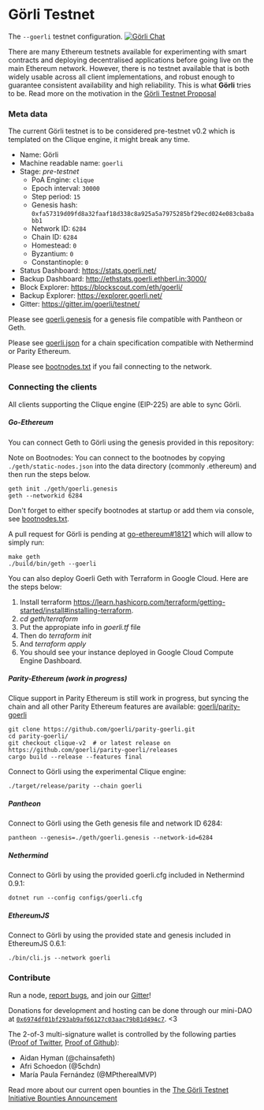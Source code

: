 # Görli Testnet
The `--goerli` testnet configuration. [![Görli Chat](https://badges.gitter.im/gitterHQ/gitter.png)](https://gitter.im/goerli/testnet)

There are many Ethereum testnets available for experimenting with smart contracts and deploying decentralised applications before going live on the main Ethereum network. However, there is no testnet available that is both widely usable across all client implementations, and robust enough to guarantee consistent availability and high reliability. This is what **Görli** tries to be. Read more on the motivation in the [Görli Testnet Proposal](https://dev.to/5chdn/the-grli-testnet-proposal---a-call-for-participation-58pf)

### Meta data

The current Görli testnet is to be considered pre-testnet v0.2 which is templated on the Clique engine, it might break any time.

- Name: Görli
- Machine readable name: `goerli`
- Stage: _pre-testnet_
  - PoA Engine: `clique`
  - Epoch interval: `30000`
  - Step period: `15`
  - Genesis hash: `0xfa57319d09fd8a32faaf18d338c8a925a5a7975285bf29ecd024e083cba8abb1`
  - Network ID: `6284`
  - Chain ID: `6284`
  - Homestead: `0`
  - Byzantium: `0`
  - Constantinople: `0`
- Status Dashboard: https://stats.goerli.net/
- Backup Dashboard: http://ethstats.goerli.ethberl.in:3000/
- Block Explorer: https://blockscout.com/eth/goerli/
- Backup Explorer: https://explorer.goerli.net/
- Gitter: https://gitter.im/goerli/testnet/

Please see [goerli.genesis](geth/goerli.genesis) for a genesis file compatible with Pantheon or Geth.

Please see [goerli.json](parity/goerli.json) for a chain specification compatible with Nethermind or Parity Ethereum.

Please see [bootnodes.txt](bootnodes.txt) if you fail connecting to the network.

### Connecting the clients

All clients supporting the Clique engine (EIP-225) are able to sync Görli.

##### Go-Ethereum

You can connect Geth to Görli using the genesis provided in this repository:

Note on Bootnodes:
You can connect to the bootnodes by copying `./geth/static-nodes.json` into the data directory (commonly .ethereum) and then run the steps below.

```
geth init ./geth/goerli.genesis
geth --networkid 6284
```

Don't forget to either specify bootnodes at startup or add them via console, see [bootnodes.txt](bootnodes.txt).

A pull request for Görli is pending at [go-ethereum#18121](https://github.com/ethereum/go-ethereum/pull/18121) which will allow to simply run:

```
make geth
./build/bin/geth --goerli
```

You can also deploy Goerli Geth with Terraform in Google Cloud. Here are the steps below:

1. Install terraform https://learn.hashicorp.com/terraform/getting-started/install#installing-terraform.
2. *cd geth/terraform*
3. Put the appropiate info in *goerli.tf* file
4. Then do *terraform init*
5. And *terraform apply*
6. You should see your instance deployed in Google Cloud Compute Engine Dashboard.

##### Parity-Ethereum (work in progress)

Clique support in Parity Ethereum is still work in progress, but syncing the chain and all other Parity Ethereum features are available: [goerli/parity-goerli](https://github.com/goerli/parity-goerli)

```
git clone https://github.com/goerli/parity-goerli.git
cd parity-goerli/
git checkout clique-v2  # or latest release on https://github.com/goerli/parity-goerli/releases
cargo build --release --features final
```

Connect to Görli using the experimental Clique engine:

```
./target/release/parity --chain goerli
```

##### Pantheon

Connect to Görli using the Geth genesis file and network ID 6284:

```
pantheon --genesis=./geth/goerli.genesis --network-id=6284
```

##### Nethermind

Connect to Görli by using the provided goerli.cfg included in Nethermind 0.9.1:

```
dotnet run --config configs/goerli.cfg
```

##### EthereumJS

Connect to Görli by using the provided state and genesis included in EthereumJS 0.6.1:

```
./bin/cli.js --network goerli
```

### Contribute

Run a node, [report bugs](https://github.com/goerli/testnet/issues), and join our [Gitter](https://gitter.im/goerli/testnet)!

Donations for development and hosting can be done through our mini-DAO at [`0x6974df01bf293ab9af66127c03aac79b81d494c7`](https://etherscan.io/address/0x6974df01bf293ab9af66127c03aac79b81d494c7). <3

The 2-of-3 multi-signature wallet is controlled by the following parties ([Proof of Twitter](https://twitter.com/5chdn/status/1063851317028954112), [Proof of Github](https://github.com/goerli/pm/blob/master/FINANCE.md)):

- Aidan Hyman (@chainsafeth)
- Afri Schoedon (@5chdn)
- María Paula Fernández (@MPtherealMVP)

Read more about our current open bounties in the [The Görli Testnet Initiative Bounties Announcement](https://dev.to/5chdn/the-grli-testnet-initiative-bounties-announcement-3gp)
